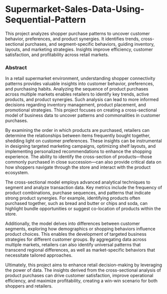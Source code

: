# Supermarket-Sales-Data-Using-Sequential-Pattern
  This project analyzes shopper purchase patterns to uncover customer behavior, preferences, and product synergies. It identifies trends, cross-sectional purchases, and segment-specific behaviors, guiding inventory, layouts, and marketing strategies. Insights improve efficiency, customer satisfaction, and profitability across retail markets.
### Abstract
In a retail supermarket environment, understanding shopper connectivity patterns provides valuable insights into customer behavior, preferences, and purchasing habits. Analyzing the sequence of product purchases across multiple markets enables retailers to identify key trends, active products, and product synergies. Such analysis can lead to more informed decisions regarding inventory management, product placement, and promotional strategies. This project focuses on creating a cross-sectional model of business data to uncover patterns and commonalities in customer purchases. 

By examining the order in which products are purchased, retailers can determine the relationships between items frequently bought together, shedding light on customer preferences. These insights can be instrumental in designing targeted marketing campaigns, optimizing shelf layouts, and implementing personalized recommendations to enhance the shopping experience. The ability to identify the cross-section of products—those commonly purchased in close succession—can also provide critical data on how shoppers navigate through the store and interact with the product ecosystem.

The cross-sectional model employs advanced analytical techniques to segment and analyze transaction data. Key metrics include the frequency of product combinations, purchase sequences, and patterns that indicate strong product synergies. For example, identifying products often purchased together, such as bread and butter or chips and soda, can highlight bundle opportunities or suggest co-location of products within the store.

Additionally, the model delves into differences between customer segments, exploring how demographics or shopping behaviors influence product choices. This enables the development of targeted business strategies for different customer groups. By aggregating data across multiple markets, retailers can also identify universal patterns that transcend regional differences, as well as market-specific behaviors that necessitate tailored approaches.

Ultimately, this project aims to enhance retail decision-making by leveraging the power of data. The insights derived from the cross-sectional analysis of product purchases can drive customer satisfaction, improve operational efficiency, and maximize profitability, creating a win-win scenario for both shoppers and retailers.
